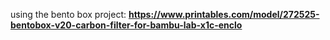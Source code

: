 using the bento box project: **https://www.printables.com/model/272525-bentobox-v20-carbon-filter-for-bambu-lab-x1c-enclo**
